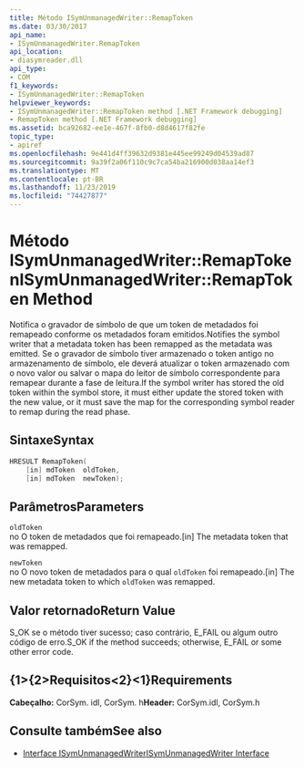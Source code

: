 ```yaml
---
title: Método ISymUnmanagedWriter::RemapToken
ms.date: 03/30/2017
api_name:
- ISymUnmanagedWriter.RemapToken
api_location:
- diasymreader.dll
api_type:
- COM
f1_keywords:
- ISymUnmanagedWriter::RemapToken
helpviewer_keywords:
- ISymUnmanagedWriter::RemapToken method [.NET Framework debugging]
- RemapToken method [.NET Framework debugging]
ms.assetid: bca92682-ee1e-467f-8fb0-d8d4617f82fe
topic_type:
- apiref
ms.openlocfilehash: 9e441d4ff39632d9381e445ee99249d04539ad87
ms.sourcegitcommit: 9a39f2a06f110c9c7ca54ba216900d038aa14ef3
ms.translationtype: MT
ms.contentlocale: pt-BR
ms.lasthandoff: 11/23/2019
ms.locfileid: "74427877"
---
```

# <a name="isymunmanagedwriterremaptoken-method"></a><span data-ttu-id="2f5eb-102">Método ISymUnmanagedWriter::RemapToken</span><span class="sxs-lookup"><span data-stu-id="2f5eb-102">ISymUnmanagedWriter::RemapToken Method</span></span>
<span data-ttu-id="2f5eb-103">Notifica o gravador de símbolo de que um token de metadados foi remapeado conforme os metadados foram emitidos.</span><span class="sxs-lookup"><span data-stu-id="2f5eb-103">Notifies the symbol writer that a metadata token has been remapped as the metadata was emitted.</span></span> <span data-ttu-id="2f5eb-104">Se o gravador de símbolo tiver armazenado o token antigo no armazenamento de símbolo, ele deverá atualizar o token armazenado com o novo valor ou salvar o mapa do leitor de símbolo correspondente para remapear durante a fase de leitura.</span><span class="sxs-lookup"><span data-stu-id="2f5eb-104">If the symbol writer has stored the old token within the symbol store, it must either update the stored token with the new value, or it must save the map for the corresponding symbol reader to remap during the read phase.</span></span>  
  
## <a name="syntax"></a><span data-ttu-id="2f5eb-105">Sintaxe</span><span class="sxs-lookup"><span data-stu-id="2f5eb-105">Syntax</span></span>  
  
```cpp  
HRESULT RemapToken(  
    [in] mdToken  oldToken,  
    [in] mdToken  newToken);  
```  
  
## <a name="parameters"></a><span data-ttu-id="2f5eb-106">Parâmetros</span><span class="sxs-lookup"><span data-stu-id="2f5eb-106">Parameters</span></span>  
 `oldToken`  
 <span data-ttu-id="2f5eb-107">no O token de metadados que foi remapeado.</span><span class="sxs-lookup"><span data-stu-id="2f5eb-107">[in] The metadata token that was remapped.</span></span>  
  
 `newToken`  
 <span data-ttu-id="2f5eb-108">no O novo token de metadados para o qual `oldToken` foi remapeado.</span><span class="sxs-lookup"><span data-stu-id="2f5eb-108">[in] The new metadata token to which `oldToken` was remapped.</span></span>  
  
## <a name="return-value"></a><span data-ttu-id="2f5eb-109">Valor retornado</span><span class="sxs-lookup"><span data-stu-id="2f5eb-109">Return Value</span></span>  
 <span data-ttu-id="2f5eb-110">S_OK se o método tiver sucesso; caso contrário, E_FAIL ou algum outro código de erro.</span><span class="sxs-lookup"><span data-stu-id="2f5eb-110">S_OK if the method succeeds; otherwise, E_FAIL or some other error code.</span></span>  
  
## <a name="requirements"></a><span data-ttu-id="2f5eb-111">{1&gt;{2&gt;Requisitos&lt;2}&lt;1}</span><span class="sxs-lookup"><span data-stu-id="2f5eb-111">Requirements</span></span>  
 <span data-ttu-id="2f5eb-112">**Cabeçalho:** CorSym. idl, CorSym. h</span><span class="sxs-lookup"><span data-stu-id="2f5eb-112">**Header:** CorSym.idl, CorSym.h</span></span>  
  
## <a name="see-also"></a><span data-ttu-id="2f5eb-113">Consulte também</span><span class="sxs-lookup"><span data-stu-id="2f5eb-113">See also</span></span>

- [<span data-ttu-id="2f5eb-114">Interface ISymUnmanagedWriter</span><span class="sxs-lookup"><span data-stu-id="2f5eb-114">ISymUnmanagedWriter Interface</span></span>](../../../../docs/framework/unmanaged-api/diagnostics/isymunmanagedwriter-interface.md)
